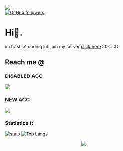 ![](https://komarev.com/ghpvc/?username=w6t&color=blueviolet)           
[![GitHub followers](https://img.shields.io/github/followers/w6t.svg?style=social&label=Follow&maxAge=2592000)](https://github.com/w6t?tab=followers)
# Hi👋.
im trash at coding lol.
join my server [click here](https://discord.gg/skid) 50k+ :D

## Reach me @
### DISABLED ACC
<img
src=https://discord.c99.nl/widget/theme-4/780850713206194226.png>
### NEW ACC
<img
src=https://discord.c99.nl/widget/theme-4/731007886934933614.png>

### Statistics (:
![stats](https://github-readme-stats.vercel.app/api?username=w6t&show_icons=true&theme=dark)
![Top Langs](https://github-readme-stats.vercel.app/api/top-langs/?username=w6t&layout=compact&theme=dark)<p align="center">
  <img src="https://github-profile-trophy.vercel.app/?username=w6t&theme=discord&margin-w=15&margin-h=15&column=7" />
</p>
